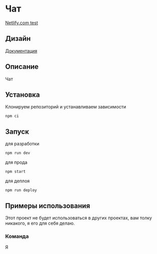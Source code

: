 # Чат

[Netlify.com test](https://vigorous-johnson-531ca1.netlify.app/)

## Дизайн

[Документация](./ui)

## Описание

Чат

## Установка

Клонируем репозиторий и устанавливаем зависимости

```
npm ci
```

## Запуск

для разработки

```
npm run dev
```

для прода

```
npm start
```

для деплоя

```
npm run deploy
```

## **Примеры использования**

Этот проект не будет использоваться в других проектах, вам толку никакого, я его для себя делаю.

### **Команда**

Я
